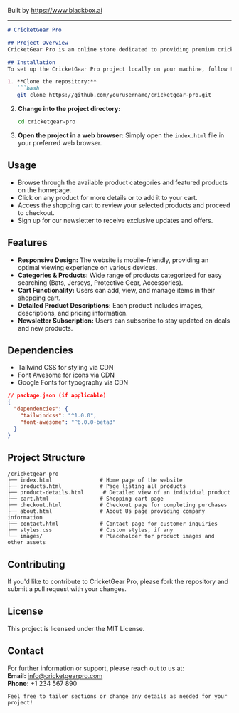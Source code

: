 
Built by https://www.blackbox.ai

---

```markdown
# CricketGear Pro

## Project Overview
CricketGear Pro is an online store dedicated to providing premium cricket equipment and accessories. The platform features a user-friendly interface that allows customers to easily navigate through various product categories, view detailed product descriptions, and complete purchases seamlessly. 

## Installation
To set up the CricketGear Pro project locally on your machine, follow these steps:

1. **Clone the repository:**
   ```bash
   git clone https://github.com/yourusername/cricketgear-pro.git
   ```

2. **Change into the project directory:**
   ```bash
   cd cricketgear-pro
   ```

3. **Open the project in a web browser:**
   Simply open the `index.html` file in your preferred web browser. 

## Usage
- Browse through the available product categories and featured products on the homepage.
- Click on any product for more details or to add it to your cart.
- Access the shopping cart to review your selected products and proceed to checkout.
- Sign up for our newsletter to receive exclusive updates and offers.

## Features
- **Responsive Design:** The website is mobile-friendly, providing an optimal viewing experience on various devices.
- **Categories & Products:** Wide range of products categorized for easy searching (Bats, Jerseys, Protective Gear, Accessories).
- **Cart Functionality:** Users can add, view, and manage items in their shopping cart.
- **Detailed Product Descriptions:** Each product includes images, descriptions, and pricing information.
- **Newsletter Subscription:** Users can subscribe to stay updated on deals and new products.

## Dependencies
- Tailwind CSS for styling via CDN
- Font Awesome for icons via CDN
- Google Fonts for typography via CDN

```json
// package.json (if applicable)
{
  "dependencies": {
    "tailwindcss": "^1.0.0",
    "font-awesome": "^6.0.0-beta3"
  }
}
```

## Project Structure
```
/cricketgear-pro
├── index.html               # Home page of the website
├── products.html            # Page listing all products
├── product-details.html      # Detailed view of an individual product
├── cart.html                # Shopping cart page
├── checkout.html            # Checkout page for completing purchases
├── about.html               # About Us page providing company information
├── contact.html             # Contact page for customer inquiries
├── styles.css               # Custom styles, if any
└── images/                  # Placeholder for product images and other assets
```

## Contributing
If you'd like to contribute to CricketGear Pro, please fork the repository and submit a pull request with your changes.

## License
This project is licensed under the MIT License.

## Contact
For further information or support, please reach out to us at:  
**Email:** info@cricketgearpro.com  
**Phone:** +1 234 567 890

```
Feel free to tailor sections or change any details as needed for your project!
```